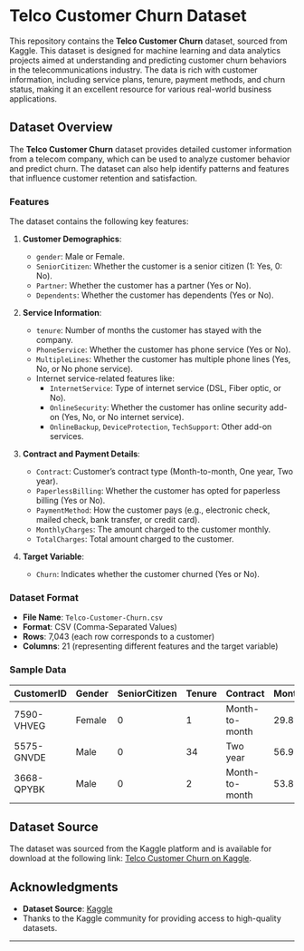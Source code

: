 # Telco Customer Churn Dataset

This repository contains the **Telco Customer Churn** dataset, sourced from Kaggle. This dataset is designed for machine learning and data analytics projects aimed at understanding and predicting customer churn behaviors in the telecommunications industry. The data is rich with customer information, including service plans, tenure, payment methods, and churn status, making it an excellent resource for various real-world business applications.

## Dataset Overview

The **Telco Customer Churn** dataset provides detailed customer information from a telecom company, which can be used to analyze customer behavior and predict churn. The dataset can also help identify patterns and features that influence customer retention and satisfaction.

### Features

The dataset contains the following key features:

1. **Customer Demographics**:
   - `gender`: Male or Female.
   - `SeniorCitizen`: Whether the customer is a senior citizen (1: Yes, 0: No).
   - `Partner`: Whether the customer has a partner (Yes or No).
   - `Dependents`: Whether the customer has dependents (Yes or No).

2. **Service Information**:
   - `tenure`: Number of months the customer has stayed with the company.
   - `PhoneService`: Whether the customer has phone service (Yes or No).
   - `MultipleLines`: Whether the customer has multiple phone lines (Yes, No, or No phone service).
   - Internet service-related features like:
     - `InternetService`: Type of internet service (DSL, Fiber optic, or No).
     - `OnlineSecurity`: Whether the customer has online security add-on (Yes, No, or No internet service).
     - `OnlineBackup`, `DeviceProtection`, `TechSupport`: Other add-on services.

3. **Contract and Payment Details**:
   - `Contract`: Customer’s contract type (Month-to-month, One year, Two year).
   - `PaperlessBilling`: Whether the customer has opted for paperless billing (Yes or No).
   - `PaymentMethod`: How the customer pays (e.g., electronic check, mailed check, bank transfer, or credit card).
   - `MonthlyCharges`: The amount charged to the customer monthly.
   - `TotalCharges`: Total amount charged to the customer.

4. **Target Variable**:
   - `Churn`: Indicates whether the customer churned (Yes or No).

### Dataset Format

- **File Name**: `Telco-Customer-Churn.csv`
- **Format**: CSV (Comma-Separated Values)
- **Rows**: 7,043 (each row corresponds to a customer)
- **Columns**: 21 (representing different features and the target variable)

### Sample Data

| CustomerID | Gender | SeniorCitizen | Tenure | Contract        | MonthlyCharges | TotalCharges | Churn |
|------------|--------|---------------|--------|-----------------|----------------|--------------|-------|
| 7590-VHVEG | Female | 0             | 1      | Month-to-month  | 29.85          | 29.85        | No    |
| 5575-GNVDE | Male   | 0             | 34     | Two year        | 56.95          | 1889.5       | No    |
| 3668-QPYBK | Male   | 0             | 2      | Month-to-month  | 53.85          | 108.15       | Yes   |

## Dataset Source

The dataset was sourced from the Kaggle platform and is available for download at the following link:
[Telco Customer Churn on Kaggle](https://www.kaggle.com/datasets/blastchar/telco-customer-churn?resource=download).

## Acknowledgments

- **Dataset Source**: [Kaggle](https://www.kaggle.com/datasets/blastchar/telco-customer-churn?resource=download)
- Thanks to the Kaggle community for providing access to high-quality datasets.

---
